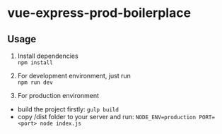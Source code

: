 # vue-express-prod-boilerplace

## Usage

1. Install dependencies  
  `npm install`

2. For development environment, just run  
  `npm run dev`

3. For production environment
  - build the project firstly: `gulp build`
  - copy /dist folder to your server and run: `NODE_ENV=production PORT=<port> node index.js`
